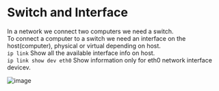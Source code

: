 # Switch and Interface
In a network we connect two computers we need a switch. <br />
To connect a computer to a switch we need an interface on the host(computer), physical or virtual depending on host. <br />
``` ip link ``` Show all the available interface info on host. <br />
``` ip link show dev eth0 ```  Show information only for eth0 network interface devicev. <br />

![image](https://github.com/biswajitsamal59/linux/assets/61880328/25183196-e479-4954-9ed5-d95e15c238f5)
